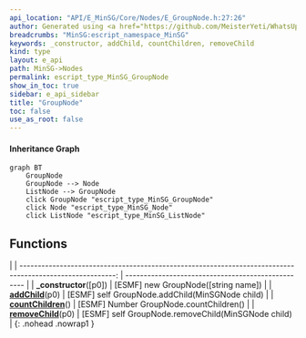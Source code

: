 ```yaml
---
api_location: "API/E_MinSG/Core/Nodes/E_GroupNode.h:27:26"
author: Generated using <a href="https://github.com/MeisterYeti/WhatsUpDoc">WhatsUpDoc</a>
breadcrumbs: "MinSG:escript_namespace_MinSG"
keywords: _constructor, addChild, countChildren, removeChild
kind: type
layout: e_api
path: MinSG->Nodes
permalink: escript_type_MinSG_GroupNode
show_in_toc: true
sidebar: e_api_sidebar
title: "GroupNode"
toc: false
use_as_root: false
---
```


#### Inheritance Graph

```mermaid
graph BT
	GroupNode
	GroupNode --> Node
	ListNode --> GroupNode
	click GroupNode "escript_type_MinSG_GroupNode"
	click Node "escript_type_MinSG_Node"
	click ListNode "escript_type_MinSG_ListNode"
```

## Functions

|
| --------------------------------------------------------------------------------------------------------: | -------------------------------------------------- | 
| **_constructor**([p0])                                                                                    | [ESMF] new GroupNode([string name])                | 
| **[addChild](classMinSG_1_1GroupNode#classMinSG_1_1GroupNode_1afb7cb09c8a0168b4f76649e51df21670)**(p0)    | [ESMF] self GroupNode.addChild(MinSGNode child)    | 
| **[countChildren](classMinSG_1_1GroupNode#classMinSG_1_1GroupNode_1a769304f75957d72d673ff9e4ae01e751)**() | [ESMF] Number GroupNode.countChildren()            | 
| **[removeChild](classMinSG_1_1GroupNode#classMinSG_1_1GroupNode_1abf988f31706682687afacbeab5f6e91b)**(p0) | [ESMF] self GroupNode.removeChild(MinSGNode child) | 
{: .nohead .nowrap1 }

